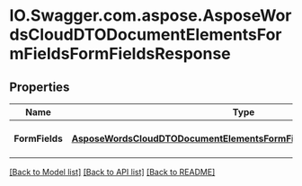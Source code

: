 # IO.Swagger.com.aspose.AsposeWordsCloudDTODocumentElementsFormFieldsFormFieldsResponse
## Properties

Name | Type | Description | Notes
------------ | ------------- | ------------- | -------------
**FormFields** | [**AsposeWordsCloudDTODocumentElementsFormFieldsFormFieldCollectionDto**](AsposeWordsCloudDTODocumentElementsFormFieldsFormFieldCollectionDto.md) | Collection of form fields. | [optional] 

[[Back to Model list]](../README.md#documentation-for-models) [[Back to API list]](../README.md#documentation-for-api-endpoints) [[Back to README]](../README.md)

